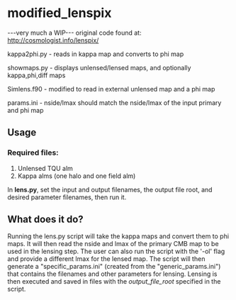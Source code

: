 # modified_lenspix
---very much a WIP---
original code found at: http://cosmologist.info/lenspix/

kappa2phi.py - reads in kappa map and converts to phi map

showmaps.py - displays unlensed/lensed maps, and optionally kappa,phi,diff maps

Simlens.f90 - modified to read in external unlensed map and a phi map

params.ini - nside/lmax should match the nside/lmax of the input primary and phi map

## Usage
### Required files:
1. Unlensed TQU alm
2. Kappa alms (one halo and one field alm)

In __lens.py__, set the input and output filenames, the output file root, and desired parameter filenames, then run it.

## What does it do?
Running the lens.py script will take the kappa maps and convert them to phi maps. It will then read the nside and lmax of the primary CMB map to be used in the lensing step. The user can also run the script with the '-ol' flag and provide a different lmax for the lensed map.
The script will then generate a "specific_params.ini" (created from the "generic_params.ini") that contains the filenames and other parameters for lensing. 
Lensing is then executed and saved in files with the _output_file_root_ specified in the script.
